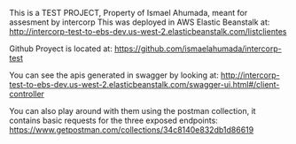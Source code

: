 This is a TEST PROJECT, Property of Ismael Ahumada, meant for assesment by intercorp
This was deployed in AWS Elastic Beanstalk at:
http://intercorp-test-to-ebs-dev.us-west-2.elasticbeanstalk.com/listclientes

Github Proyect is located at: 
https://github.com/ismaelahumada/intercorp-test

You can see the apis generated in swagger by looking at: 
http://intercorp-test-to-ebs-dev.us-west-2.elasticbeanstalk.com/swagger-ui.html#/client-controller

You can also play around with them using the postman collection,
it contains basic requests for the three exposed endpoints:
https://www.getpostman.com/collections/34c8140e832db1d86619

